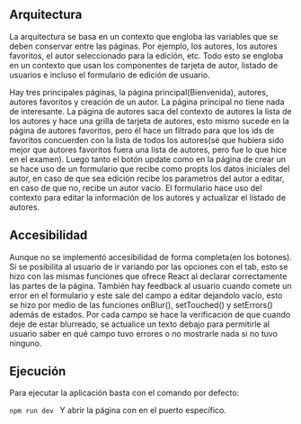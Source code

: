 ## Arquitectura

La arquitectura se basa en un contexto que engloba las variables que se deben conservar entre las páginas. 
Por ejemplo, los autores, los autores favoritos, el autor seleccionado para la edición, etc. Todo esto se engloba
en un contexto que usan los componentes de tarjeta de autor, listado de usuarios e incluso el formulario de edición de
usuario.

Hay tres principales páginas, la página principal(Bienvenida), autores, autores favoritos y creación de un autor.
La página principal no tiene nada de interesante. La página de autores saca del contexto de autores la lista de los autores
y hace una grilla de tarjeta de autores, esto mismo sucede en la página de autores favoritos, pero él hace un filtrado para 
que los ids de favoritos concuerden con la lista de todos los autores(sé que hubiera sido mejor que autores favoritos
fuera una lista de autores, pero fue lo que hice en el examen). Luego tanto el botón update como en la página de crear un 
se hace uso de un formulario que recibe como propts los datos iniciales del autor, en caso de que sea edición recibe
los parametros del autor a editar, en caso de que no, recibe un autor vacío. El formulario hace uso del contexto para 
editar  la información de los autores y actualizar el listado de autores.

## Accesibilidad

Aunque no se implementó accesibilidad de forma completa(en los botones). Si se posibilita al usuario de ir variando 
por las opciones con el tab, esto se hizo con las mismas funciones que ofrece React al declarar correctamente las partes de
la página. También hay feedback al usuario cuando comete un error en el formulario y este sale del campo a editar dejandolo
vacío, esto se hizo por medio de las funciones onBlur(), setTouched() y setErrors() además de estados. Por cada campo se hace 
la verificación de que cuando deje de estar blurreado, se actualice un texto debajo para permitirle al usuario saber en qué campo
tuvo errores o no mostrarle nada si no tuvo ninguno.

## Ejecución 

Para ejecutar la aplicación basta con el comando por defecto: 

`npm run dev
`
Y abrir la página con en el puerto específico.

